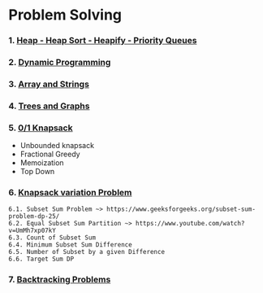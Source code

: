 # Problem Solving

### 1. [Heap - Heap Sort - Heapify - Priority Queues](Heap/README.md)
### 2. [Dynamic Programming](Dynamic_Programming/README.md)
### 3. [Array and Strings](Arrays_and_Strings/README.md)
### 4. [Trees and Graphs](Trees_and_Graphs/README.md)
### 5. [0/1 Knapsack](01-knapsack-problem.py)
* Unbounded knapsack 
* Fractional Greedy
* Memoization
* Top Down
### 6. [Knapsack variation Problem](6-type-knapsack-problem.py)

    6.1. Subset Sum Problem ~> https://www.geeksforgeeks.org/subset-sum-problem-dp-25/
    6.2. Equal Subset Sum Partition ~> https://www.youtube.com/watch?v=UmMh7xp07kY
    6.3. Count of Subset Sum
    6.4. Minimum Subset Sum Difference
    6.5. Number of Subset by a given Difference
    6.6. Target Sum DP
### 7. [Backtracking Problems](https://leetcode.com/discuss/interview-question/1098081/Famous-Backtracking-Problems)